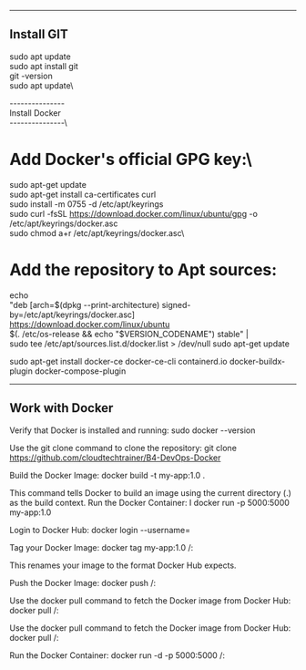 ------------
Install GIT
------------

sudo apt update\
sudo apt install git\
git -version\
sudo apt update\

---------------\
Install Docker\
---------------\

# Add Docker's official GPG key:\
sudo apt-get update\
sudo apt-get install ca-certificates curl\
sudo install -m 0755 -d /etc/apt/keyrings\
sudo curl -fsSL https://download.docker.com/linux/ubuntu/gpg -o /etc/apt/keyrings/docker.asc\
sudo chmod a+r /etc/apt/keyrings/docker.asc\

# Add the repository to Apt sources:
echo \
  "deb [arch=$(dpkg --print-architecture) signed-by=/etc/apt/keyrings/docker.asc] https://download.docker.com/linux/ubuntu \
  $(. /etc/os-release && echo "$VERSION_CODENAME") stable" | \
  sudo tee /etc/apt/sources.list.d/docker.list > /dev/null
sudo apt-get update


sudo apt-get install docker-ce docker-ce-cli containerd.io docker-buildx-plugin docker-compose-plugin

-----------------
Work with Docker
-----------------

Verify that Docker is installed and running:
sudo docker --version

Use the git clone command to clone the repository:
git clone https://github.com/cloudtechtrainer/B4-DevOps-Docker

Build the Docker Image:
docker build -t my-app:1.0 .

This command tells Docker to build an image using the current directory (.) as the build context.
Run the Docker Container:
I
docker run -p 5000:5000 my-app:1.0

Login to Docker Hub:
docker login --username=<your-dockerhub-username>

Tag your Docker Image:
docker tag my-app:1.0 <your-dockerhub-username>/<repository-name>:<tag>

This renames your image to the format Docker Hub expects.


Push the Docker Image:
docker push <your-dockerhub-username>/<repository-name>:<tag>

Use the docker pull command to fetch the Docker image from Docker Hub:
docker pull <your-dockerhub-username>/<repository-name>:<tag>

Use the docker pull command to fetch the Docker image from Docker Hub: 
docker pull <your-dockerhub-username>/<repository-name>:<tag>

Run the Docker Container: 
docker run -d -p 5000:5000 <your-dockerhub-username>/<repository-name>:<tag>

